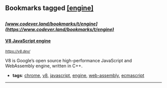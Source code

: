 ## Bookmarks tagged [[engine]](https://www.codever.land/search?q=[engine])

_<sup><sup>[www.codever.land/bookmarks/t/engine](https://www.codever.land/bookmarks/t/engine)</sup></sup>_
---
#### [V8 JavaScript engine](https://v8.dev/)
_<sup>https://v8.dev/</sup>_

V8 is Google’s open source high-performance JavaScript and WebAssembly engine, written in C++.
* **tags**: [chrome](../tagged/chrome.md), [v8](../tagged/v8.md), [javascript](../tagged/javascript.md), [engine](../tagged/engine.md), [web-assembly](../tagged/web-assembly.md), [ecmascript](../tagged/ecmascript.md)
---
